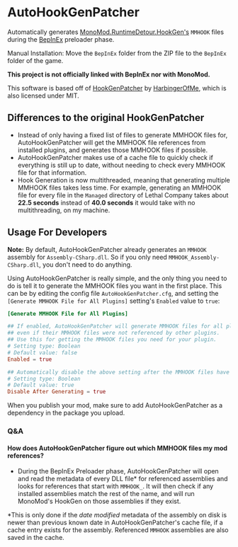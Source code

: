 # AutoHookGenPatcher

Automatically generates [MonoMod.RuntimeDetour.HookGen's](https://github.com/MonoMod/MonoMod) `MMHOOK` files during the [BepInEx](https://github.com/BepInEx/BepInEx) preloader phase.

Manual Installation:
Move the `BepInEx` folder from the ZIP file to the `BepInEx` folder of the game.

**This project is not officially linked with BepInEx nor with MonoMod.**

This software is based off of [HookGenPatcher](https://github.com/harbingerofme/Bepinex.Monomod.HookGenPatcher) by [HarbingerOfMe](https://github.com/harbingerofme), which is also licensed under MIT.

## Differences to the original HookGenPatcher

- Instead of only having a fixed list of files to generate MMHOOK files for, AutoHookGenPatcher will get the MMHOOK file references from installed plugins, and generates those MMHOOK files if possible.
- AutoHookGenPatcher makes use of a cache file to quickly check if everything is still up to date, without needing to check every MMHOOK file for that information.
- Hook Generation is now multithreaded, meaning that generating multiple MMHOOK files takes less time. For example, generating an MMHOOK file for every file in the `Managed` directory of Lethal Company takes about **22.5 seconds** instead of **40.0 seconds** it would take with no multithreading, on my machine.

## Usage For Developers

**Note:** By default, AutoHookGenPatcher already generates an `MMHOOK` assembly for `Assembly-CSharp.dll`. So if you only need `MMHOOK_Assembly-CSharp.dll`, you don't need to do anything.

Using AutoHookGenPatcher is really simple, and the only thing you need to do is tell it to generate the MMHOOK files you want in the first place. This can be by editing the config file `AutoHookGenPatcher.cfg`, and setting the `[Generate MMHOOK File for All Plugins]` setting's `Enabled` value to `true`:

```toml
[Generate MMHOOK File for All Plugins]

## If enabled, AutoHookGenPatcher will generate MMHOOK files for all plugins
## even if their MMHOOK files were not referenced by other plugins.
## Use this for getting the MMHOOK files you need for your plugin.
# Setting type: Boolean
# Default value: false
Enabled = true

## Automatically disable the above setting after the MMHOOK files have been generated.
# Setting type: Boolean
# Default value: true
Disable After Generating = true
```
When you publish your mod, make sure to add AutoHookGenPatcher as a dependency in the package you upload.

### Q&A
#### How does AutoHookGenPatcher figure out which MMHOOK files my mod references?
- During the BepInEx Preloader phase, AutoHookGenPatcher will open and read the metadata of every DLL file\* for referenced assemblies and looks for references that start with `MMHOOK_`. It will then check if any installed assemblies match the rest of the name, and will run MonoMod's HookGen on those assemblies if they exist.

\*This is only done if the *date modified* metadata of the assembly on disk is newer than previous known date in AutoHookGenPatcher's cache file, if a cache entry exists for the assembly. Referenced `MMHOOK` assemblies are also saved in the cache.